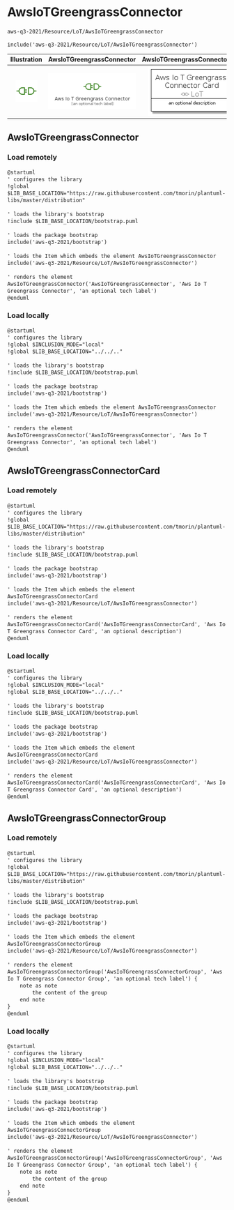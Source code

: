 # AwsIoTGreengrassConnector


```text
aws-q3-2021/Resource/LoT/AwsIoTGreengrassConnector
```

```text
include('aws-q3-2021/Resource/LoT/AwsIoTGreengrassConnector')
```



| Illustration | AwsIoTGreengrassConnector | AwsIoTGreengrassConnectorCard | AwsIoTGreengrassConnectorGroup |
| :---: | :---: | :---: | :---: |
| ![illustration for Illustration](../../../aws-q3-2021/Resource/LoT/AwsIoTGreengrassConnector.png) | ![illustration for AwsIoTGreengrassConnector](../../../aws-q3-2021/Resource/LoT/AwsIoTGreengrassConnector.Local.png) | ![illustration for AwsIoTGreengrassConnectorCard](../../../aws-q3-2021/Resource/LoT/AwsIoTGreengrassConnectorCard.Local.png) | ![illustration for AwsIoTGreengrassConnectorGroup](../../../aws-q3-2021/Resource/LoT/AwsIoTGreengrassConnectorGroup.Local.png) |




## AwsIoTGreengrassConnector

### Load remotely
```plantuml
@startuml
' configures the library
!global $LIB_BASE_LOCATION="https://raw.githubusercontent.com/tmorin/plantuml-libs/master/distribution"

' loads the library's bootstrap
!include $LIB_BASE_LOCATION/bootstrap.puml

' loads the package bootstrap
include('aws-q3-2021/bootstrap')

' loads the Item which embeds the element AwsIoTGreengrassConnector
include('aws-q3-2021/Resource/LoT/AwsIoTGreengrassConnector')

' renders the element
AwsIoTGreengrassConnector('AwsIoTGreengrassConnector', 'Aws Io T Greengrass Connector', 'an optional tech label')
@enduml
```

### Load locally
```plantuml
@startuml
' configures the library
!global $INCLUSION_MODE="local"
!global $LIB_BASE_LOCATION="../../.."

' loads the library's bootstrap
!include $LIB_BASE_LOCATION/bootstrap.puml

' loads the package bootstrap
include('aws-q3-2021/bootstrap')

' loads the Item which embeds the element AwsIoTGreengrassConnector
include('aws-q3-2021/Resource/LoT/AwsIoTGreengrassConnector')

' renders the element
AwsIoTGreengrassConnector('AwsIoTGreengrassConnector', 'Aws Io T Greengrass Connector', 'an optional tech label')
@enduml
```

## AwsIoTGreengrassConnectorCard

### Load remotely
```plantuml
@startuml
' configures the library
!global $LIB_BASE_LOCATION="https://raw.githubusercontent.com/tmorin/plantuml-libs/master/distribution"

' loads the library's bootstrap
!include $LIB_BASE_LOCATION/bootstrap.puml

' loads the package bootstrap
include('aws-q3-2021/bootstrap')

' loads the Item which embeds the element AwsIoTGreengrassConnectorCard
include('aws-q3-2021/Resource/LoT/AwsIoTGreengrassConnector')

' renders the element
AwsIoTGreengrassConnectorCard('AwsIoTGreengrassConnectorCard', 'Aws Io T Greengrass Connector Card', 'an optional description')
@enduml
```

### Load locally
```plantuml
@startuml
' configures the library
!global $INCLUSION_MODE="local"
!global $LIB_BASE_LOCATION="../../.."

' loads the library's bootstrap
!include $LIB_BASE_LOCATION/bootstrap.puml

' loads the package bootstrap
include('aws-q3-2021/bootstrap')

' loads the Item which embeds the element AwsIoTGreengrassConnectorCard
include('aws-q3-2021/Resource/LoT/AwsIoTGreengrassConnector')

' renders the element
AwsIoTGreengrassConnectorCard('AwsIoTGreengrassConnectorCard', 'Aws Io T Greengrass Connector Card', 'an optional description')
@enduml
```

## AwsIoTGreengrassConnectorGroup

### Load remotely
```plantuml
@startuml
' configures the library
!global $LIB_BASE_LOCATION="https://raw.githubusercontent.com/tmorin/plantuml-libs/master/distribution"

' loads the library's bootstrap
!include $LIB_BASE_LOCATION/bootstrap.puml

' loads the package bootstrap
include('aws-q3-2021/bootstrap')

' loads the Item which embeds the element AwsIoTGreengrassConnectorGroup
include('aws-q3-2021/Resource/LoT/AwsIoTGreengrassConnector')

' renders the element
AwsIoTGreengrassConnectorGroup('AwsIoTGreengrassConnectorGroup', 'Aws Io T Greengrass Connector Group', 'an optional tech label') {
    note as note
        the content of the group
    end note
}
@enduml
```

### Load locally
```plantuml
@startuml
' configures the library
!global $INCLUSION_MODE="local"
!global $LIB_BASE_LOCATION="../../.."

' loads the library's bootstrap
!include $LIB_BASE_LOCATION/bootstrap.puml

' loads the package bootstrap
include('aws-q3-2021/bootstrap')

' loads the Item which embeds the element AwsIoTGreengrassConnectorGroup
include('aws-q3-2021/Resource/LoT/AwsIoTGreengrassConnector')

' renders the element
AwsIoTGreengrassConnectorGroup('AwsIoTGreengrassConnectorGroup', 'Aws Io T Greengrass Connector Group', 'an optional tech label') {
    note as note
        the content of the group
    end note
}
@enduml
```

